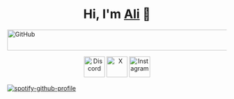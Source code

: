 <h1 align="center">Hi, I'm <a href="https://peterhan.dev">Ali</a> 👋</h1>
 <a href="https://github.com/ualiruhi">
    <picture>
      <source media="(prefers-color-scheme: dark)" srcset="https://cdn.simpleicons.org/github/white">
      <img alt="GitHub" title="GitHub" height="48" width="4448" src="https://cdn.simpleicons.org/github"></picture></a>
</p>

<p align="center">
  <a href="https://discordapp.com/users/491264898655846422">
    <img alt="Discord" title="Discord" height="48" width="48" src="https://cdn.simpleicons.org/discord"></a>
  <a href="https://www.x.com/aliruhiunl">
    <picture>
      <source media="(prefers-color-scheme: dark)" srcset="https://cdn.simpleicons.org/threads/white">
      <img alt="X" title="X" height="48" width="48" src="https://cdn.simpleicons.org/x/"></picture></a>
  <a href="https://instagram.com/aliruhiunl">
    <img alt="Instagram" title="Instagram" height="48" width="48" left="48" src="https://cdn.simpleicons.org/instagram"></a>
 
[![spotify-github-profile](https://spotify-github-profile.vercel.app/api/view?uid=xsrv52s4becivrg6m0jn2pj2u&cover_image=true&theme=default&show_offline=false&background_color=121212&interchange=false)](https://github.com/kittinan/spotify-github-profile) 
  
